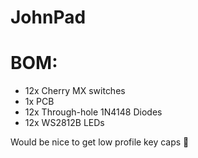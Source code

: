 # JohnPad

# BOM:
- 12x Cherry MX switches
- 1x PCB
- 12x Through-hole 1N4148 Diodes
- 12x WS2812B LEDs

Would be nice to get low profile key caps 🥺